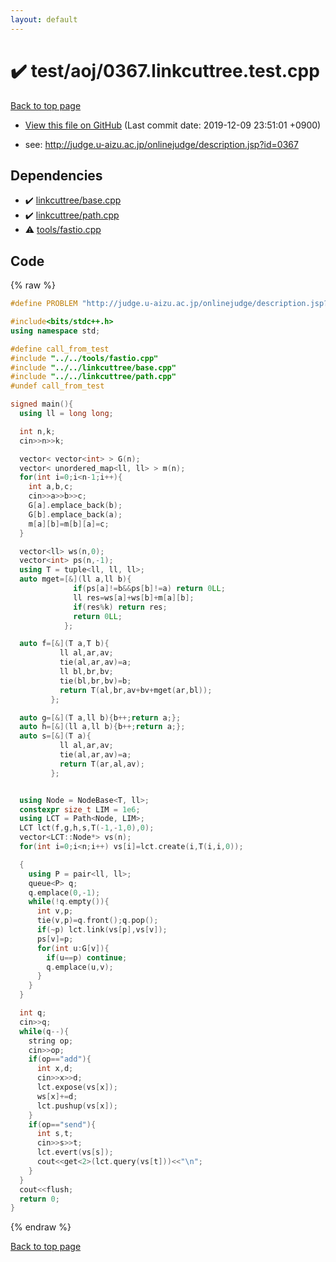 ```yaml
---
layout: default
---
```


<!-- mathjax config similar to math.stackexchange -->
<script type="text/javascript" async
  src="https://cdnjs.cloudflare.com/ajax/libs/mathjax/2.7.5/MathJax.js?config=TeX-MML-AM_CHTML">
</script>
<script type="text/x-mathjax-config">
  MathJax.Hub.Config({
    TeX: { equationNumbers: { autoNumber: "AMS" }},
    tex2jax: {
      inlineMath: [ ['$','$'] ],
      processEscapes: true
    },
    "HTML-CSS": { matchFontHeight: false },
    displayAlign: "left",
    displayIndent: "2em"
  });
</script>

<script type="text/javascript" src="https://cdnjs.cloudflare.com/ajax/libs/jquery/3.4.1/jquery.min.js"></script>
<script src="https://cdn.jsdelivr.net/npm/jquery-balloon-js@1.1.2/jquery.balloon.min.js" integrity="sha256-ZEYs9VrgAeNuPvs15E39OsyOJaIkXEEt10fzxJ20+2I=" crossorigin="anonymous"></script>
<script type="text/javascript" src="../../../assets/js/copy-button.js"></script>
<link rel="stylesheet" href="../../../assets/css/copy-button.css" />


# :heavy_check_mark: test/aoj/0367.linkcuttree.test.cpp
<a href="../../../index.html">Back to top page</a>

* <a href="{{ site.github.repository_url }}/blob/master/test/aoj/0367.linkcuttree.test.cpp">View this file on GitHub</a> (Last commit date: 2019-12-09 23:51:01 +0900)


* see: <a href="http://judge.u-aizu.ac.jp/onlinejudge/description.jsp?id=0367">http://judge.u-aizu.ac.jp/onlinejudge/description.jsp?id=0367</a>


## Dependencies
* :heavy_check_mark: <a href="../../../library/linkcuttree/base.cpp.html">linkcuttree/base.cpp</a>
* :heavy_check_mark: <a href="../../../library/linkcuttree/path.cpp.html">linkcuttree/path.cpp</a>
* :warning: <a href="../../../library/tools/fastio.cpp.html">tools/fastio.cpp</a>


## Code
{% raw %}
```cpp
#define PROBLEM "http://judge.u-aizu.ac.jp/onlinejudge/description.jsp?id=0367"

#include<bits/stdc++.h>
using namespace std;

#define call_from_test
#include "../../tools/fastio.cpp"
#include "../../linkcuttree/base.cpp"
#include "../../linkcuttree/path.cpp"
#undef call_from_test

signed main(){
  using ll = long long;

  int n,k;
  cin>>n>>k;

  vector< vector<int> > G(n);
  vector< unordered_map<ll, ll> > m(n);
  for(int i=0;i<n-1;i++){
    int a,b,c;
    cin>>a>>b>>c;
    G[a].emplace_back(b);
    G[b].emplace_back(a);
    m[a][b]=m[b][a]=c;
  }

  vector<ll> ws(n,0);
  vector<int> ps(n,-1);
  using T = tuple<ll, ll, ll>;
  auto mget=[&](ll a,ll b){
              if(ps[a]!=b&&ps[b]!=a) return 0LL;
              ll res=ws[a]+ws[b]+m[a][b];
              if(res%k) return res;
              return 0LL;
            };

  auto f=[&](T a,T b){
           ll al,ar,av;
           tie(al,ar,av)=a;
           ll bl,br,bv;
           tie(bl,br,bv)=b;
           return T(al,br,av+bv+mget(ar,bl));
         };

  auto g=[&](T a,ll b){b++;return a;};
  auto h=[&](ll a,ll b){b++;return a;};
  auto s=[&](T a){
           ll al,ar,av;
           tie(al,ar,av)=a;
           return T(ar,al,av);
         };


  using Node = NodeBase<T, ll>;
  constexpr size_t LIM = 1e6;
  using LCT = Path<Node, LIM>;
  LCT lct(f,g,h,s,T(-1,-1,0),0);
  vector<LCT::Node*> vs(n);
  for(int i=0;i<n;i++) vs[i]=lct.create(i,T(i,i,0));

  {
    using P = pair<ll, ll>;
    queue<P> q;
    q.emplace(0,-1);
    while(!q.empty()){
      int v,p;
      tie(v,p)=q.front();q.pop();
      if(~p) lct.link(vs[p],vs[v]);
      ps[v]=p;
      for(int u:G[v]){
        if(u==p) continue;
        q.emplace(u,v);
      }
    }
  }

  int q;
  cin>>q;
  while(q--){
    string op;
    cin>>op;
    if(op=="add"){
      int x,d;
      cin>>x>>d;
      lct.expose(vs[x]);
      ws[x]+=d;
      lct.pushup(vs[x]);
    }
    if(op=="send"){
      int s,t;
      cin>>s>>t;
      lct.evert(vs[s]);
      cout<<get<2>(lct.query(vs[t]))<<"\n";
    }
  }
  cout<<flush;
  return 0;
}

```
{% endraw %}

<a href="../../../index.html">Back to top page</a>

